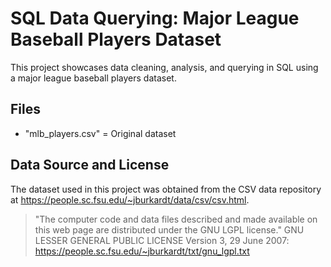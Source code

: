 # SQL Data Querying: Major League Baseball Players Dataset

This project showcases data cleaning, analysis, and querying in SQL using a major league baseball players dataset.

## Files
- "mlb_players.csv" = Original dataset

## Data Source and License
The dataset used in this project was obtained from the CSV data repository at https://people.sc.fsu.edu/~jburkardt/data/csv/csv.html.
> "The computer code and data files described and made available on this web page are distributed under the GNU LGPL license."
GNU LESSER GENERAL PUBLIC LICENSE Version 3, 29 June 2007: https://people.sc.fsu.edu/~jburkardt/txt/gnu_lgpl.txt
